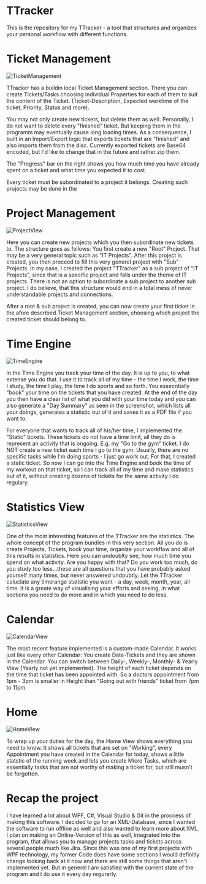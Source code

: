 # TTracker
This is the repository for my TTracker - a tool that structures and organizes your personal workflow with different functions.

# Ticket Management

![TicketManagement](https://user-images.githubusercontent.com/49918134/64677437-d5857200-d477-11e9-9121-6897089cddd7.png)

TTracker has a buildin local Ticket Management section. There you can create Tickets/Tasks choosing individual Properties for each of them to suit the content of the Ticket. (Ticket-Description, Expected worktime of the ticket, Priority, Status and more).

You may not only create new tickets, but delete them as well. Personally, I do not want to delete every "finished" ticket. But keeping them in the programm may eventually cause long loading times. As a consequence, I built in an Import/Export logic that exports tickets that are "finished" and also imports them from the disc. Currently exported tickets are Base64 encoded, but I'd like to change that in the future and rather zip them.

The "Progress" bar on the right shows you how much time you have already spent on a ticket and what time you expected it to cost.

Every ticket must be subordinated to a project it belongs. Creating such projects may be done in the

# Project Management

![ProjectView](https://user-images.githubusercontent.com/49918134/64677434-d4ecdb80-d477-11e9-8a72-4bb89eab021b.png)

Here you can create new projects which you then subordinate new tickets to. The structure goes as follows: You first create a new "Root" Project. That may be a very general topic such as "IT Projects". After this project is created, you then proceed to fill this very generel project with "Sub" Projects. In my case, I created the project "TTracker" as a sub project of "IT Projects", since that is a specific project and falls under the theme of IT projects. There is not an option to subordinate a sub project to another sub project. I do believe, that this structure would end in a total mess of never understandable projects and connections.

After a root & sub project is created, you can now create your first ticket in the afore described Ticket Management section, choosing which project the created ticket should belong to.

# Time Engine

![TimeEngine](https://user-images.githubusercontent.com/49918134/64677438-d5857200-d477-11e9-8329-5d7826b6f894.png)

In the Time Engine you track your time of the day. It is up to you, to what extense you do that. I use it to track all of my time - the time I work, the time I study, the time I play, the time I do sports and so forth. You essecntially "book" your time on the tickets that you have created. At the end of the day you then have a clear list of what you did with your time today and you can also generate a "Day Summary" as seen in the screenshot, which lists all your doings, generates a statistic out of it and saves it as a PDF file if you want to.

For everyone that wants to track all of his/her time, I implemented the "Static" tickets. These tickets do not have a time limit, all they do is represent an activity that is ongoing. E.g. my "Go to the gym" ticket. I do NOT create a new ticket each time I go to the gym. Usually, there are no specific tasks while I'm doing sports - I just go work out. For that, I created a static ticket. So now I can go into the Time Engine and book the time of my workout on that ticket, so I can track all of my time and make statistics out of it, without creating dozens of tickets for the same activity I do regulary.

# Statistics View

![StatisticsView](https://user-images.githubusercontent.com/49918134/64677435-d5857200-d477-11e9-8377-59c5a8636778.png)

One of the most interesting features of the TTracker are the statistics. The whole concept of the program bundles in this very section. All you do is create Projects, Tickets, book your time, organize your workflow and all of this results in statistics. Here you can undoublty see, how much time you spend on what activity. Are you happy with that? Do you work too much, do you study too less...these are all questions that you have probably asked yourself many times, but never answered undoubtly. Let the TTracker caluclate any timerange statistic you want - a day, week, month, year, all time. It is a greate way of visualising your efforts and seeing, in what sections you need to do more and in which you need to do less. 

# Calendar

![CalendarView](https://user-images.githubusercontent.com/49918134/64677432-d4ecdb80-d477-11e9-9706-b9dd2670c686.png)

The most recent feature implemented is a custom-made Calendar. It works just like every other Calendar: You create Date-Tickets and they are shown in the Calendar. You can switch between Daily-, Weekly-, Monthly- & Yearly View (Yearly not yet implemented). The height of each ticket depends on the time that ticket has been appointed with. So a doctors appointment from 1pm - 3pm is smaller in Height than "Going out with friends" ticket from 7pm to 11pm.

# Home

![HomeView](https://user-images.githubusercontent.com/49918134/64677433-d4ecdb80-d477-11e9-96d7-217f8d0bb6dd.png)

To wrap up your duties for the day, the Home View shows everything you need to know. It shows all tickets that are set on "Working", every Appointment you have created in the Calendar for today, shows a little statstic of the running week and lets you create Micro Tasks, which are essentially tasks that are not worthy of making a ticket for, but still musn't be forgotten.

# Recap the project

I have learned a lot about WPF, C#, Visual Studio & Git in the proccess of making this software. I decided to go for an XML-Database, since I wanted the software to run offline as well and also wanted to learn more about XML. I plan on making an Online-Version of this as well, integrated into the program, that allows you to manage projects tasks and tickets across several people much like Jira.
Since this was one of my first projects with WPF technology, my former Code does have some sections I would definitly change looking back at it now and there are still some things that aren't implemented yet. But in generel I am satisfied with the current state of the program and I do use it every day regurarly.
